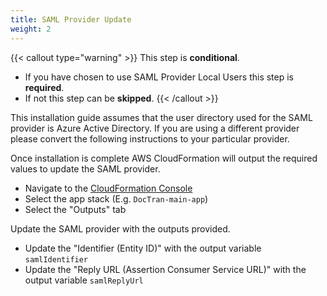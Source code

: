 ```yaml
---
title: SAML Provider Update
weight: 2
---
```


<!--
Copyright Amazon.com, Inc. or its affiliates. All Rights Reserved.
SPDX-License-Identifier: MIT-0
-->

{{< callout type="warning" >}}
This step is **conditional**.

- If you have chosen to use SAML Provider Local Users this step is **required**.
- If not this step can be **skipped**.
{{< /callout >}}

This installation guide assumes that the user directory used for the SAML provider is Azure Active Directory. If you are  using a different provider please convert the following instructions to your particular provider.

Once installation is complete AWS CloudFormation will output the required values to update the SAML provider. 

- Navigate to the [CloudFormation Console](https://console.aws.amazon.com/cloudformation/home)
- Select the app stack (E.g. `DocTran-main-app`)
- Select the "Outputs" tab

Update the SAML provider with the outputs provided.

- Update the "Identifier (Entity ID)" with the output variable `samlIdentifier`
- Update the "Reply URL (Assertion Consumer Service URL)" with the output variable `samlReplyUrl`